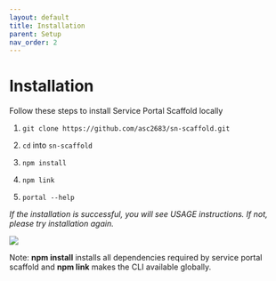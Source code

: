 ```yaml
---
layout: default
title: Installation
parent: Setup
nav_order: 2
---
```


# Installation
Follow these steps to install Service Portal Scaffold locally
1. `git clone https://github.com/asc2683/sn-scaffold.git`

2. `cd` into `sn-scaffold`

3. `npm install`

4. `npm link`

5. `portal --help`

*If the installation is successful, you will see USAGE instructions. If not, please try installation again.*

<a href="https://asc2683.github.io/sn-scaffold-doc/images/sp-scaffold-clone.gif">
  <img src="https://asc2683.github.io/sn-scaffold-doc/images/sp-scaffold-clone.gif">
</a>

Note: __npm install__ installs all dependencies required by service portal scaffold and __npm link__ makes the CLI available globally.
